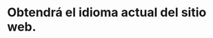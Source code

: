 # Obtendrá el idioma actual del sitio web.
<html xml:lang="${cmsfn.language()}" lang="${cmsfn.language()}">

# 
